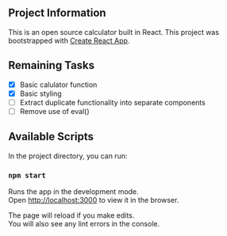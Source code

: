 ## Project Information
This is an open source calculator built in React. This project was bootstrapped with [Create React App](https://github.com/facebook/create-react-app).

## Remaining Tasks
- [x] Basic calulator function
- [x] Basic styling
- [ ] Extract duplicate functionality into separate components
- [ ] Remove use of eval()

## Available Scripts

In the project directory, you can run:

### `npm start`

Runs the app in the development mode.<br>
Open [http://localhost:3000](http://localhost:3000) to view it in the browser.

The page will reload if you make edits.<br>
You will also see any lint errors in the console.
